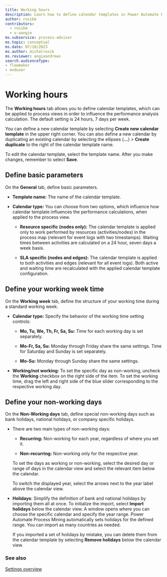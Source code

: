 ```yaml
---
title: Working hours
description: Learn how to define calendar templates in Power Automate Process Mining.
author: rosikm
contributors:
  - rosikm
  - v-aangie
ms.subservice: process-advisor
ms.topic: conceptual
ms.date: 07/18/2023
ms.author: michalrosik
ms.reviewer: angieandrews
search.audienceType:
- flowmaker
- enduser
---
```


# Working hours

The **Working hours** tab allows you to define calendar templates, which can be applied to process views in order to influence the performance analysis calculation. The default setting is 24 hours, 7 days per week.

You can define a new calendar template by selecting **Create new calendar template** in the upper right corner. You can also define a new calendar by duplicating an existing calendar by selecting the ellipses (**...**) > **Create duplicate** to the right of the calendar template name.

To edit the calendar template, select the template name. After you make changes, remember to select **Save**.


## Define basic parameters

On the **General** tab, define basic parameters.

- **Template name:** The name of the calendar template.

- **Calendar type:** You can choose from two options, which influence how calendar template influences the performance calculations, when applied to the process view.

    - **Resource specific (nodes only):** The calendar template is applied only to work performed by resources (activities/nodes) in the process map (relevant for event logs with two timestamps). Waiting times between activities are calculated on a 24 hour, seven days a week basis.

    - **SLA specific (nodes and edges):** The calendar template is applied to both activities and edges (relevant for all event logs). Both active and waiting time are recalculated with the applied calendar template configuration.

## Define your working week time

On the **Working week** tab, define the structure of your working time during a standard working week.

- **Calendar type:** Specify the behavior of the working time setting controls:

    - **Mo, Tu, We, Th, Fr, Sa, Su:** Time for each working day is set separately.

    - **Mo-Fr, Sa, Su:** Monday through Friday share the same settings. Time for Saturday and Sunday is set separately.

    - **Mo-Su:** Monday through Sunday share the same settings.

- **Working/not working:** To set the specific day as non-working, uncheck the **Working** checkbox on the right side of the item. To set the working time, drag the left and right side of the blue slider corresponding to the respective working day.

## Define your non-working days

On the **Non-Working days** tab, define special non-working days such as bank holidays, national holidays, or company specific holidays.

- There are two main types of non-working days:

    - **Recurring:** Non-working for each year, regardless of where you set it.

    - **Non-recurring:** Non-working only for the respective year.

    To set the days as working or non-working, select the desired day or range of days in the calendar view and select the relevant item below the calendar.

    To switch the displayed year, select the arrows next to the year label above the calendar view.

- **Holidays**: Simplify the definition of bank and national holidays by importing them all at once. To initialize the import, select **Import holidays** below the calendar view. A window opens where you can choose the specific calendar and specify the year range. Power Automate Process Mining automatically sets holidays for the defined range. You can import as many countries as needed.

    If you imported a set of holidays by mistake, you can delete them from the calendar template by selecting **Remove holidays** below the calendar view.

### See also

[Settings overview](settings.md)

